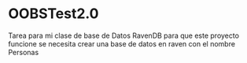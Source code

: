 # OOBSTest2.0
Tarea para mi clase de base de Datos RavenDB
para que este proyecto funcione se necesita crear una base de datos en raven con el nombre Personas
